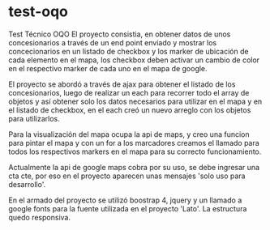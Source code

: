 # test-oqo
Test Técnico OQO
El proyecto consistia, en obtener datos de unos concesionarios a través de un end point enviado y mostrar los concecionarios en un listado de checkbox y los marker de ubicación de cada elemento en el mapa, los checkbox deben activar un cambio de color en el respectivo marker de cada uno en el mapa de google.

El proyecto se abordó a través de ajax para obtener el listado de los concesionarios, luego de realizar un each para recorrer todo el array de objetos y así obtener solo los datos necesarios para utilizar en el mapa y en el listado de checkbox, en el each creó un nuevo arreglo con los objetos para utilizarlos.

Para la visualización del mapa ocupa la api de maps, y creo una funcion para pintar el mapa y con un for a los marcadores creamos el llamado para todos los respectivos markers en el mapa para su correcto funcionamiento. 

Actualmente la api de google maps cobra por su uso, se debe ingresar una cta cte, por eso en el proyecto aparecen unas mensajes 'solo uso para desarrollo'.

En el armado del proyecto se utilizó boostrap 4, jquery y un llamado a google fonts para la fuente utilizada en el proyecto 'Lato'. La estructura quedo responsiva.
